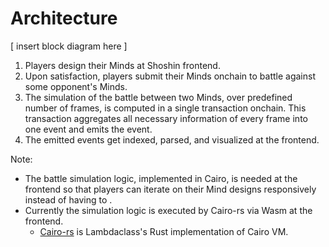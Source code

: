 # Architecture

[ insert block diagram here ]

1. Players design their Minds at Shoshin frontend.
2. Upon satisfaction, players submit their Minds onchain to battle against some opponent's Minds.
3. The simulation of the battle between two Minds, over predefined number of frames, is computed in a single transaction onchain. This transaction aggregates all necessary information of every frame into one event and emits the event.
4. The emitted events get indexed, parsed, and visualized at the frontend.

Note:
- The battle simulation logic, implemented in Cairo, is needed at the frontend so that players can iterate on their Mind designs responsively instead of having to .
- Currently the simulation logic is executed by Cairo-rs via Wasm at the frontend.
  - [Cairo-rs](https://github.com/lambdaclass/cairo-rs) is Lambdaclass's Rust implementation of Cairo VM.